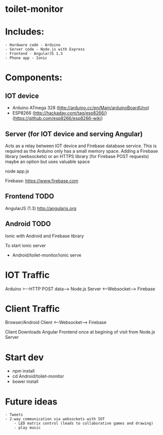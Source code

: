# toilet-monitor

# Includes:
	- Hardware code - Arduino
	- Server code - Node.js with Express
	- Frontend - AngularJS 1.3
	- Phone app - Ionic


# Components:

## IOT device
 - Arduino ATmega 328 (http://arduino.cc/en/Main/arduinoBoardUno)
 - ESP8266 (http://hackaday.com/tag/esp8266/)(https://github.com/esp8266/esp8266-wiki)

## Server (for IOT device and serving Angular)
Acts as a relay between IOT device and Firebase database service. This is required as the Arduino only has a small memory space. Adding a Firebase library (websockets) or an HTTPS library (for Firebase POST requests) maybe an option but uses valuable space

node app.js

Firebase: https://www.firebase.com

## Frontend TODO
AngularJS (1.3) http://angularjs.org

## Android TODO
Ionic with Android and Firebase library

To start ionic server
 - Android/toilet-monitor/ionic serve

# IOT Traffic
Arduino  >--HTTP POST data--> Node.js Server <--Websocket--> Firebase

# Client Traffic
Browser/Android Client <--Websocket--> Firebase

Client Downloads Angular Frontend once at begining of visit from Node.js Server

# Start dev
 - npm install
 - cd Android/toilet-monitor
 - bower install

# Future ideas

	- Tweets
	- 2-way communication via websockets with IOT
		- LED matrix control (leads to collaborative games and drawing)
		- play music

